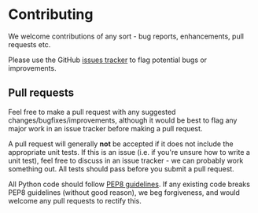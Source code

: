 # Contributing

We welcome contributions of any sort - bug reports, enhancements, pull requests etc.

Please use the GitHub [issues tracker](https://github.com/andrewguy/structmap/issues) to flag potential bugs or improvements.

## Pull requests

Feel free to make a pull request with any suggested changes/bugfixes/improvements, although it would be best to flag any major work in an issue tracker before making a pull request.

A pull request will generally **not** be accepted if it does not include the appropriate unit tests. If this is an issue (i.e. if you're unsure how to write a unit test), feel free to discuss in an issue tracker - we can probably work something out. All tests should pass before you submit a pull request.

All Python code should follow [PEP8 guidelines](https://www.python.org/dev/peps/pep-0008/). If any existing code breaks PEP8 guidelines (without good reason), we beg forgiveness, and would welcome any pull requests to rectify this.

